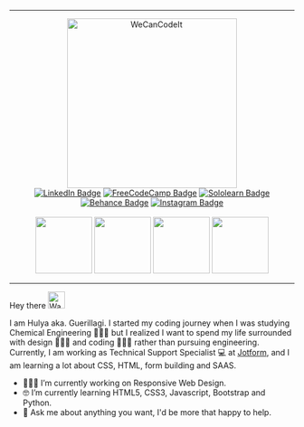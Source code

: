 <hr>
<div id="header" align="center">
    <img src="https://i.ibb.co/dQzjY98/wecancodeit.png" width="300" alt="WeCanCodeIt"><br>
      <a href="https://www.linkedin.com/in/hulyamartli/"><img src="https://img.shields.io/badge/LinkedIn-blue?style=for-the-badge&logo=linkedin&logoColor=white" alt="LinkedIn Badge"></a>
  <a href="https://www.freecodecamp.org/Guerillagi"><img src="https://img.shields.io/badge/freecodecamp-27273D?style=for-the-badge&logo=freecodecamp&logoColor=white" alt="FreeCodeCamp Badge"></a>
  <a href="https://www.sololearn.com/profile/25684479"><img src="https://img.shields.io/badge/-Sololearn-3a464b?style=for-the-badge&logo=Sololearn&logoColor=white" alt="Sololearn Badge"></a>
  <a href="https://https://www.behance.net/guerillagi"><img src="https://img.shields.io/badge/-Behance-blue?style=for-the-badge&logo=behance&logoColor=white" alt="Behance Badge"></a>
  <a href="https://www.instagram.com/guerillagi/"><img src="https://img.shields.io/badge/Instagram-E4405F?style=for-the-badge&logo=instagram&logoColor=white" alt="Instagram Badge"></a>
  <br><br>
  <img src="https://media.giphy.com/media/unQ3IJU2RG7DO/giphy.gif" width="100">
  <img src="https://c.tenor.com/ogsH7Ailje8AAAAM/cat-funny-cat.gif" height="100">
  <img src="https://media.giphy.com/media/l2Sq72gPlwox4o2n6/giphy.gif" width="100">
  <img src="https://media.giphy.com/media/3oKIPnAiaMCws8nOsE/giphy.gif" height="100">
</div>
<hr>
<p allign="center"> Hey there <img src="https://camo.githubusercontent.com/e8e7b06ecf583bc040eb60e44eb5b8e0ecc5421320a92929ce21522dbc34c891/68747470733a2f2f6d656469612e67697068792e636f6d2f6d656469612f6876524a434c467a6361737252346961377a2f67697068792e676966" alt="Waving Hand" width="30"></p>
  <p>I am Hulya aka. Guerillagi. I started my coding journey when I was studying Chemical Engineering 👩🏻‍🔬 but I realized I want to spend my life surrounded with design 👩🏻‍🎨 and coding 👩🏻‍💻 rather than pursuing engineering. Currently, I am working as Technical Support Specialist 💻 at <a href="https://www.jotform.com/" target="_blank">Jotform</a>, and I am learning a lot about CSS, HTML, form building and SAAS.</p>

- 👩🏻‍💻 I’m currently working on Responsive Web Design.
- 🤓 I’m currently learning HTML5, CSS3, Javascript, Bootstrap and Python.
- 👀 Ask me about anything you want, I'd be more that happy to help.
<!--- - 🙆🏻‍♀️ Fun fact: If you are curious about what does Guerillagi mean scroll down :)</p> -->

